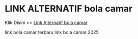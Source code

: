 # LINK ALTERNATIF bola camar

Klik Disini >> <a href="https://linksto.pages.dev/">Link Alternatif bola camar </a>

link bola camar terbaru
link bola camar 2025